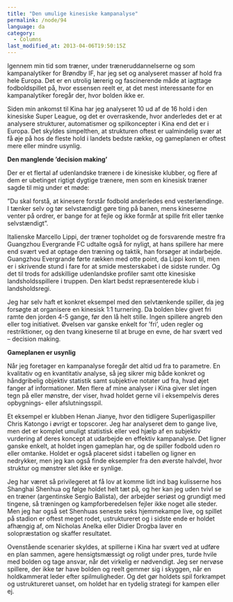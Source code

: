 ```yaml
---
title: "Den umulige kinesiske kampanalyse"
permalink: /node/94
language: da
category:
  - Columns
last_modified_at: 2013-04-06T19:50:15Z
---
```


Igennem min tid som træner, under træneruddannelserne og som kampanalytiker for Brøndby IF, har jeg set og analyseret masser af hold fra hele Europa. Det er en utrolig lærerig og fascinerende måde at iagttage fodboldspillet på, hvor essensen reelt er, at det mest interessante for en kampanalytiker foregår der, hvor bolden ikke er.



Siden min ankomst til Kina har jeg analyseret 10 ud af de 16 hold i den kinesiske Super League, og det er overraskende, hvor anderledes det er at analysere strukturer, automatismer og spilkoncepter i Kina end det er i Europa. Det skyldes simpelthen, at strukturen oftest er ualmindelig svær at få øje på hos de fleste hold i landets bedste række, og gameplanen er oftest mere eller mindre usynlig.



**Den manglende ’decision making’**



Der er et flertal af udenlandske trænere i de kinesiske klubber, og flere af dem er ubetinget rigtigt dygtige trænere, men som en kinesisk træner sagde til mig under et møde:

”Du skal forstå, at kinesere forstår fodbold anderledes end vesterlændinge. I tænker selv og tør selvstændigt gøre ting på banen, mens kineserne venter på ordrer, er bange for at fejle og ikke formår at spille frit eller tænke selvstændigt”.

Italienske Marcello Lippi, der træner topholdet og de forsvarende mestre fra Guangzhou Evergrande FC udtalte også for nyligt, at hans spillere har mere end svært ved at optage den træning og taktik, han forsøger at indarbejde. Guangzhou Evergrande førte rækken med otte point, da Lippi kom til, men er i skrivende stund i fare for at smide mesterskabet i de sidste runder. Og det til trods for adskillige udenlandske profiler samt otte kinesiske landsholdsspillere i truppen. Den klart bedst repræsenterede klub i landsholdsregi.



Jeg har selv haft et konkret eksempel med den selvtænkende spiller, da jeg forsøgte at organisere en kinesisk 1:1 turnering. Da bolden blev givet fri ramte den jorden 4-5 gange, før den lå helt stille. Ingen spillere angreb den eller tog initiativet. Øvelsen var ganske enkelt for ’fri’, uden regler og restriktioner, og den tvang kineserne til at bruge en evne, de har svært ved – decision making.



**Gameplanen er usynlig**



Når jeg foretager en kampanalyse foregår det altid ud fra to parametre. En kvalitativ og en kvantitativ analyse, så jeg sikrer mig både konkret og håndgribelig objektiv statistik samt subjektive notater ud fra, hvad øjet fanger af informationer. Men flere af mine analyser i Kina giver slet ingen tegn på eller mønstre, der viser, hvad holdet gerne vil i eksempelvis deres opbygnings- eller afslutningsspil.



Et eksempel er klubben Henan Jianye, hvor den tidligere Superligaspiller Chris Katongo i øvrigt er topscorer. Jeg har analyseret dem to gange live, men det er komplet umuligt statistisk eller ved hjælp af en subjektiv vurdering af deres koncept at udarbejde en effektiv kampanalyse. Det ligner ganske enkelt, at holdet ingen gameplan har, og de spiller fodbold uden ro eller omtanke. Holdet er også placeret sidst i tabellen og ligner en nedrykker, men jeg kan også finde eksempler fra den øverste halvdel, hvor struktur og mønstrer slet ikke er synlige.



Jeg har været så privilegeret at få lov at komme lidt ind bag kulisserne hos Shanghai Shenhua og følge holdet helt tæt på, og her kan jeg uden tvivl se en træner (argentinske Sergio Balista), der arbejder seriøst og grundigt med tingene, så træningen og kampforberedelsen fejler ikke noget alle steder. Men jeg har også set Shenhuas seneste seks hjemmekampe live, og spillet på stadion er oftest meget rodet, ustruktureret og i sidste ende er holdet afhængig af, om Nicholas Anelka eller Didier Drogba laver en solopræstation og skaffer resultatet.



Ovenstående scenarier skyldes, at spillerne i Kina har svært ved at udføre en plan sammen, agere hensigtsmæssigt og roligt under pres, turde hvile med bolden og tage ansvar, når det virkelig er nødvendigt. Jeg ser nervøse spillere, der ikke tør have bolden og reelt gemmer sig i skyggen, når en holdkammerat leder efter spilmuligheder. Og det gør holdets spil forkrampet og ustruktureret uanset, om holdet har en tydelig strategi for kampen eller ej.
